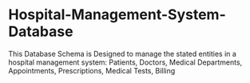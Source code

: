# Hospital-Management-System-Database
This Database Schema is Designed to manage the stated entities in a hospital management system: Patients, Doctors, Medical Departments, Appointments, Prescriptions, Medical Tests, Billing
